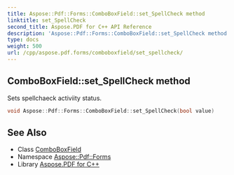 ```yaml
---
title: Aspose::Pdf::Forms::ComboBoxField::set_SpellCheck method
linktitle: set_SpellCheck
second_title: Aspose.PDF for C++ API Reference
description: 'Aspose::Pdf::Forms::ComboBoxField::set_SpellCheck method. Sets spellchaeck activiity status in C++.'
type: docs
weight: 500
url: /cpp/aspose.pdf.forms/comboboxfield/set_spellcheck/
---
```

## ComboBoxField::set_SpellCheck method


Sets spellchaeck activiity status.

```cpp
void Aspose::Pdf::Forms::ComboBoxField::set_SpellCheck(bool value)
```

## See Also

* Class [ComboBoxField](../)
* Namespace [Aspose::Pdf::Forms](../../)
* Library [Aspose.PDF for C++](../../../)
